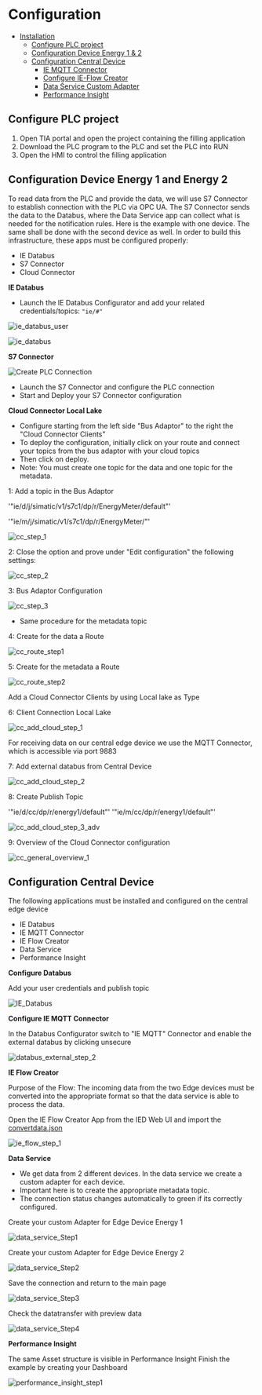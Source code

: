 # Configuration

- [Installation](#installation)
    - [Configure PLC project](#configure-plc-project)
    - [Configuration Device Energy 1 & 2](#configuration-device-energy-1-and-energy-2)
    - [Configuration Central Device](#configuration-central-device)
        - [IE MQTT Connector](#mqtt-connector)
        - [Configure IE-Flow Creator](#ie-flow-creator)
        - [Data Service Custom Adapter](#dataservice-custom-adapter)
        - [Performance Insight](#performance-insight-dashboard)
   
## Configure PLC project

1) Open TIA portal and open the project containing the filling application
2) Download the PLC program to the PLC and set the PLC into RUN
3) Open the HMI to control the filling application   
   
## Configuration Device Energy 1 and Energy 2 

To read data from the PLC and provide the data, we will use S7 Connector to establish connection with the PLC via OPC UA.
The S7 Connector sends the data to the Databus, where the Data Service app can collect what is needed for the notification rules.
Here is the example with one device. The same shall be done with the second device as well.
In order to build this infrastructure, these apps must be configured properly:


- IE Databus
- S7 Connector
- Cloud Connector

**IE Databus**

- Launch the IE Databus Configurator and add your related credentials/topics:
`"ie/#"`

![ie_databus_user](graphics/IE_Databus_User.png)

![ie_databus](graphics/IE_Databus.png)

**S7 Connector**

![Create PLC Connection](graphics/add_data_source.png)

- Launch the S7 Connector and configure the PLC connection 
- Start and Deploy your S7 Connector configuration

**Cloud Connector Local Lake**

- Configure starting from the left side "Bus Adaptor" to the right the "Cloud Connector Clients"
- To deploy the configuration, initially click on your route and connect your topics from the bus adaptor with your cloud topics 
- Then click on deploy. 
- Note: You must create one topic for the data and one topic for the metadata. 

1:
Add a topic in the Bus Adaptor 

'"ie/d/j/simatic/v1/s7c1/dp/r/EnergyMeter/default"'

'"ie/m/j/simatic/v1/s7c1/dp/r/EnergyMeter/"'


![cc_step_1](graphics/cc_step_1.png)

2:
Close the option and prove under "Edit configuration" the following settings: 

![cc_step_2](graphics/cc_step_2.png)


3: 
Bus Adaptor Configuration

![cc_step_3](graphics/cc_step_3.png)

- Same procedure for the metadata topic

4:
Create for the data a Route

![cc_route_step1](graphics/cc_route_step1.png)

5:
Create for the metadata a Route

![cc_route_step2](graphics/cc_route_step2.png)

Add a Cloud Connector Clients by using Local lake as Type
 
6: 
Client Connection Local Lake

![cc_add_cloud_step_1](graphics/cc_add_cloud_step_1.png)

For receiving data on our central edge device we use the MQTT Connector, which is accessible via port 9883

7: 
Add external databus from Central Device

![cc_add_cloud_step_2](graphics/cc_add_cloud_step_2.png)


8: Create Publish Topic

'"ie/d/cc/dp/r/energy1/default"'
'"ie/m/cc/dp/r/energy1/default"'

![cc_add_cloud_step_3_adv](graphics/cc_add_cloud_step_3_adv.png)


9:
Overview of the Cloud Connector configuration

![cc_general_overview_1](graphics/cc_general_overview_1.png)

## Configuration Central Device 

The following applications must be installed and configured on the central edge device

- IE Databus
- IE MQTT Connector
- IE Flow Creator
- Data Service
- Performance Insight

**Configure Databus**

Add your user credentials and publish topic


![IE_Databus](graphics/IE_Databus.png)

**Configure IE MQTT Connector**

In the Databus Configurator switch to "IE MQTT" Connector and enable the external databus by clicking unsecure

![databus_external_step_2](graphics/databus_external_step_2.png)

**IE Flow Creator**

Purpose of the Flow: The incoming data from the two Edge devices must be converted into the appropriate format so that the data service is able to process the data. 

Open the IE Flow Creator App from the IED Web UI and import the [convertdata.json](src/convertdata.json)

![ie_flow_step_1](graphics/ie_flow_step_1.png)


**Data Service**

- We get data from 2 different devices. In the data service we create a custom adapter for each device. 
- Important here is to create the appropriate metadata topic.
- The connection status changes automatically to green if its correctly configured. 

Create your custom Adapter for Edge Device Energy 1

![data_service_Step1](graphics/data_service_Step1.png)

Create your custom Adapter for Edge Device Energy 2

![data_service_Step2](graphics/data_service_step_2.png)

Save the connection and return to the main page

![data_service_Step3](graphics/data_service_step_3.png)

Check the datatransfer with preview data

![data_service_Step4](graphics/data_service_step4.png)


**Performance Insight**

The same Asset structure is visible in Performance Insight
Finish the example by creating your Dashboard

![performance_insight_step1](graphics/performance_insight_step1.png)



